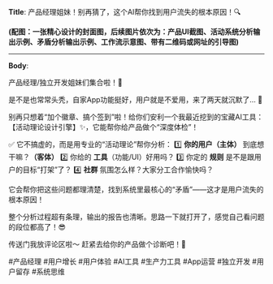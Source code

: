 
**Title**: 产品经理姐妹！别再猜了，这个AI帮你找到用户流失的根本原因！🔍

**(配图：一张精心设计的封面图，后续图片依次为：产品UI截图、活动系统分析输出示例、矛盾分析输出示例、工作流示意图、带有二维码或网址的引导图)**

---

**Body**:

产品经理/独立开发姐妹们集合啦！📢

是不是也常常头秃，自家App功能挺好，用户就是不爱用，来了两天就沉默了... 🤯

别再只想着“加个徽章、搞个签到”啦！给你们安利一个我最近挖到的宝藏AI工具：【活动理论设计引擎】✨，它能帮你给产品做个“深度体检”！

✅ 它不搞虚的，而是用专业的“活动理论”帮你分析：
1️⃣ **你的用户（主体）** 到底想干嘛？**（客体）**
2️⃣ 你给的 **工具**（功能/UI）好用吗？
3️⃣ 你定的 **规则** 是不是跟用户的目标“打架”了？
4️⃣ **社群** 氛围怎么样？大家分工合作愉快吗？

它会帮你把这些问题都理清楚，找到系统里最核心的“矛盾”——这才是用户流失的根本原因！

整个分析过程超有条理，输出的报告也清晰。思路一下就打开了，感觉自己看问题的段位都高了！😎

传送门我放评论区啦～ 赶紧去给你的产品做个诊断吧！🚀

#产品经理 #用户增长 #用户体验 #AI工具 #生产力工具 #App运营 #独立开发 #用户留存 #系统思维
